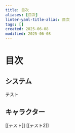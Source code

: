 ```yaml
---
title: 目次
aliases: [目次]
linter-yaml-title-alias: 目次
tags: []
created: 2025-06-08
modified: 2025-06-08
---
```


# 目次

## システム
テスト

## キャラクター

[[テスト]]
[[テスト2]]
